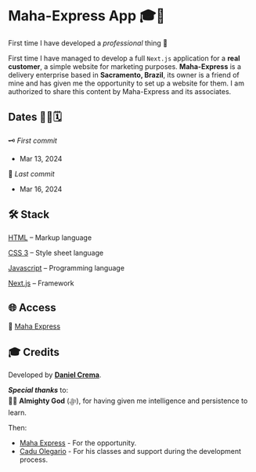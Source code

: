 # Maha-Express App 🎓🚀
First time I have developed a *professional* thing 🎉

First time I have managed to develop a full `Next.js` application for a **real customer**, a simple website for marketing purposes.
**Maha-Express** is a delivery enterprise based in **Sacramento, Brazil**, its owner is a friend of mine and has given me the opportunity to set up a website for them.
I am authorized to share this content by Maha-Express and its associates.

## Dates 👨‍💻🗓️
🗝️ *First commit*

- Mar 13, 2024

🔐 *Last commit*

- Mar 16, 2024

## 🛠️ Stack
[HTML](https://html.spec.whatwg.org/multipage/) – Markup language

[CSS 3](https://www.python.org) – Style sheet language

[Javascript](https://ecma-international.org/publications-and-standards/standards/ecma-262/) – Programming language

[Next.js](https://nextjs.org/) – Framework

## 🌐 Access
🔗 [Maha Express](https://maha-express.vercel.app/)

## 🎓 Credits
Developed by [**Daniel Crema**](https://github.com/DanielCrema).

***Special thanks*** to:  
🕋🤲 **Almighty God** (ﷻ), for having given me intelligence and persistence to learn.

Then:
- [Maha Express](https://maha-express.vercel.app/) - For the opportunity.
- [Cadu Olegario](https://github.com/CaduOlegario) - For his classes and support during the development process.